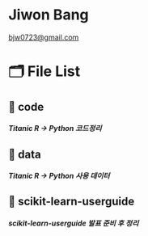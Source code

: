 # Jiwon Bang
bjw0723@gmail.com

# 🗂 File List

## 📁 code
##### Titanic R → Python 코드정리
## 📁 data
##### Titanic R → Python 사용 데이터 
## 📁 scikit-learn-userguide
##### scikit-learn-userguide 발표 준비 후 정리
